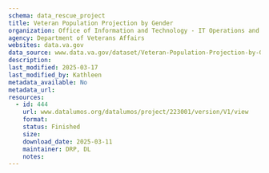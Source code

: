 ```yaml
---
schema: data_rescue_project 
title: Veteran Population Projection by Gender
organization: Office of Information and Technology - IT Operations and Services (ITOPS)
agency: Department of Veterans Affairs
websites: data.va.gov
data_source: www.data.va.gov/dataset/Veteran-Population-Projection-by-Gender/88rt-kp2n
description: 
last_modified: 2025-03-17
last_modified_by: Kathleen
metadata_available: No
metadata_url: 
resources:
  - id: 444
    url: www.datalumos.org/datalumos/project/223001/version/V1/view
    format: 
    status: Finished
    size: 
    download_date: 2025-03-11
    maintainer: DRP, DL
    notes: 
---
```

